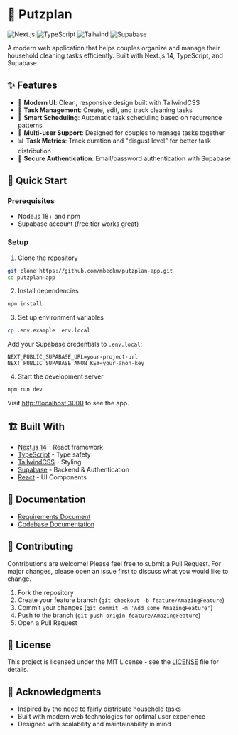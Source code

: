 # 🧹 Putzplan

![Next.js](https://img.shields.io/badge/Next.js-14-black)
![TypeScript](https://img.shields.io/badge/TypeScript-5.0-blue)
![Tailwind](https://img.shields.io/badge/Tailwind-3.0-38bdf8)
![Supabase](https://img.shields.io/badge/Supabase-2.0-3ecf8e)

A modern web application that helps couples organize and manage their household cleaning tasks efficiently. Built with Next.js 14, TypeScript, and Supabase.

## ✨ Features

- 📱 **Modern UI**: Clean, responsive design built with TailwindCSS
- 🔄 **Task Management**: Create, edit, and track cleaning tasks
- 📅 **Smart Scheduling**: Automatic task scheduling based on recurrence patterns
- 👥 **Multi-user Support**: Designed for couples to manage tasks together
- 📊 **Task Metrics**: Track duration and "disgust level" for better task distribution
- 🔐 **Secure Authentication**: Email/password authentication with Supabase

## 🚀 Quick Start

### Prerequisites

- Node.js 18+ and npm
- Supabase account (free tier works great)

### Setup

1. Clone the repository
```bash
git clone https://github.com/mbeckm/putzplan-app.git
cd putzplan-app
```

2. Install dependencies
```bash
npm install
```

3. Set up environment variables
```bash
cp .env.example .env.local
```
Add your Supabase credentials to `.env.local`:
```
NEXT_PUBLIC_SUPABASE_URL=your-project-url
NEXT_PUBLIC_SUPABASE_ANON_KEY=your-anon-key
```

4. Start the development server
```bash
npm run dev
```

Visit [http://localhost:3000](http://localhost:3000) to see the app.

## 🏗️ Built With

- [Next.js 14](https://nextjs.org/) - React framework
- [TypeScript](https://www.typescriptlang.org/) - Type safety
- [TailwindCSS](https://tailwindcss.com/) - Styling
- [Supabase](https://supabase.com/) - Backend & Authentication
- [React](https://reactjs.org/) - UI Components

## 📖 Documentation

- [Requirements Document](docs/REQUIREMENTS.md)
- [Codebase Documentation](docs/CODEBASE.md)

## 🤝 Contributing

Contributions are welcome! Please feel free to submit a Pull Request. For major changes, please open an issue first to discuss what you would like to change.

1. Fork the repository
2. Create your feature branch (`git checkout -b feature/AmazingFeature`)
3. Commit your changes (`git commit -m 'Add some AmazingFeature'`)
4. Push to the branch (`git push origin feature/AmazingFeature`)
5. Open a Pull Request

## 📝 License

This project is licensed under the MIT License - see the [LICENSE](LICENSE) file for details.

## 🙏 Acknowledgments

- Inspired by the need to fairly distribute household tasks
- Built with modern web technologies for optimal user experience
- Designed with scalability and maintainability in mind
